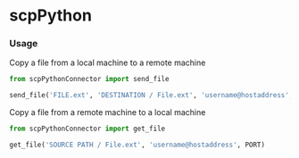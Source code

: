 # scpPython

### Usage

Copy a file from a local machine to a remote machine
```Python
from scpPythonConnector import send_file

send_file('FILE.ext', 'DESTINATION / File.ext', 'username@hostaddress', PORT)
```

Copy a file from a remote machine to a local machine
```Python
from scpPythonConnector import get_file

get_file('SOURCE PATH / File.ext', 'username@hostaddress', PORT)
```
